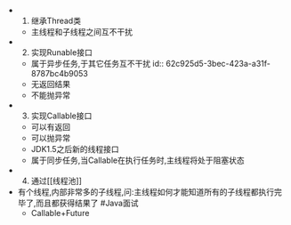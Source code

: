 - 1. 继承Thread类
	- 主线程和子线程之间互不干扰
- 2. 实现Runable接口
	- 属于异步任务,于其它任务互不干扰
	  id:: 62c925d5-3bec-423a-a31f-8787bc4b9053
	- 无返回结果
	- 不能抛异常
- 3. 实现Callable接口
	- 可以有返回
	- 可以抛异常
	- JDK1.5之后新的线程接口
	- 属于同步任务,当Callable在执行任务时,主线程将处于阻塞状态
- 4. 通过[[线程池]]
- 有个线程,内部非常多的子线程,问:主线程如何才能知道所有的子线程都执行完毕了,而且都获得结果了 #Java面试
	- Callable+Future